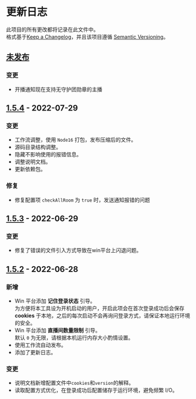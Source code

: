 # 更新日志  
此项目的所有更改都将记录在此文件中。  
格式基于[Keep a Changelog](https://keepachangelog.com/en/1.0.0/)，并且该项目遵循 [Semantic Versioning](https://semver.org/spec/v2.0.0.html)。

## [未发布]
### 变更  
* 开播通知现在支持无守护团勋章的主播
## [1.5.4] - 2022-07-29
### 变更
* 工作流调整，使用 `Node16` 打包，发布压缩后的文件。
* 源码目录结构调整。
* 隐藏不影响使用的报错信息。
* 调整说明文档。
* 更新依赖包。
### 修复
* 修复配置项 `checkAllRoom` 为 `true` 时，发送通知报错的问题

## [1.5.3] - 2022-06-29  

### 变更
* 修复了错误的文件引入方式导致在win平台上闪退问题。

## [1.5.2] - 2022-06-28  
### 新增    
* Win 平台添加 **记住登录状态** 引导。  
  为方便将本工具设为开机启动的用户，开启此项会在首次登录成功后会保存 **cookies** 于本地，之后的每次启动不会再询问登录方式，请保证本地运行环境的安全。
* Win 平台添加 **直播间数量限制** 引导。  
  默认 `0` 为无限，请根据本机运行内存大小酌情设置。
* 使用工作流自动发布。
* 添加了更新日志。

### 变更
* 说明文档新增配置文件中`cookies`和`version`的解释。
* 读取配置方式优化，在登录成功后配置储存于运行环境，避免频繁 I/O。
  
[未发布]: https://github.com/shaww855/acfun-live/compare/main...dev
[1.5.4]: https://github.com/shaww855/acfun-live/compare/v1.5.3...v1.5.4
[1.5.3]: https://github.com/shaww855/acfun-live/compare/v1.5.2...v1.5.3
[1.5.2]: https://github.com/shaww855/acfun-live/releases/tag/v1.5.2